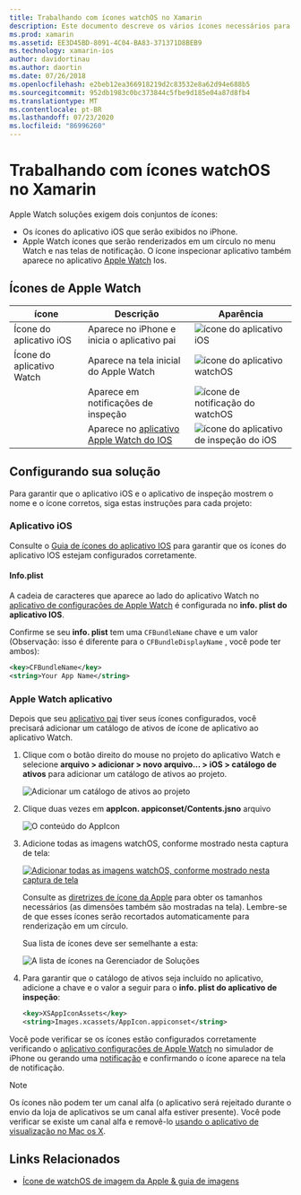 ```yaml
---
title: Trabalhando com ícones watchOS no Xamarin
description: Este documento descreve os vários ícones necessários para um aplicativo watchOS e como configurar uma solução para incluir esses ícones.
ms.prod: xamarin
ms.assetid: EE3D45BD-8091-4C04-BA83-371371D8BEB9
ms.technology: xamarin-ios
author: davidortinau
ms.author: daortin
ms.date: 07/26/2018
ms.openlocfilehash: e2beb12ea366918219d2c83532e8a62d94e688b5
ms.sourcegitcommit: 952db1983c0bc373844c5fbe9d185e04a87d8fb4
ms.translationtype: MT
ms.contentlocale: pt-BR
ms.lasthandoff: 07/23/2020
ms.locfileid: "86996260"
---
```

# <a name="working-with-watchos-icons-in-xamarin"></a>Trabalhando com ícones watchOS no Xamarin

Apple Watch soluções exigem dois conjuntos de ícones:

- Os ícones do aplicativo iOS que serão exibidos no iPhone.
- Apple Watch ícones que serão renderizados em um círculo no menu Watch e nas telas de notificação. O ícone inspecionar aplicativo também aparece no aplicativo [Apple Watch](~/ios/watchos/app-fundamentals/settings.md) Ios.

## <a name="apple-watch-icons"></a>Ícones de Apple Watch

|ícone|Descrição|Aparência|
|-|-|-|
|Ícone do aplicativo iOS|Aparece no iPhone e inicia o aplicativo pai|![ícone do aplicativo iOS](icons-images/icon-ios.png)|
|Ícone do aplicativo Watch|Aparece na tela inicial do Apple Watch|![ícone do aplicativo watchOS](icons-images/icon-home.png)|
||Aparece em notificações de inspeção|![ícone de notificação do watchOS](icons-images/notification-icon.png)|
||Aparece no [aplicativo Apple Watch do IOS](~/ios/watchos/app-fundamentals/settings.md)|![ícone do aplicativo de inspeção do iOS](icons-images/watch-app-sml.png)|

## <a name="configuring-your-solution"></a>Configurando sua solução

Para garantir que o aplicativo iOS e o aplicativo de inspeção mostrem o nome e o ícone corretos, siga estas instruções para cada projeto:

### <a name="ios-app"></a>Aplicativo iOS

Consulte o [Guia de ícones do aplicativo IOS](~/ios/app-fundamentals/images-icons/app-icons.md) para garantir que os ícones do aplicativo IOS estejam configurados corretamente.

#### <a name="infoplist"></a>Info.plist

A cadeia de caracteres que aparece ao lado do aplicativo Watch no [aplicativo de configurações de Apple Watch](~/ios/watchos/app-fundamentals/settings.md) é configurada no **info. plist do aplicativo IOS**.

Confirme se seu **info. plist** tem uma `CFBundleName` chave e um valor (Observação: isso é diferente para o `CFBundleDisplayName` , você pode ter ambos):

```xml
<key>CFBundleName</key>
<string>Your App Name</string>
```

### <a name="apple-watch-app"></a>Apple Watch aplicativo

Depois que seu [aplicativo pai](~/ios/watchos/app-fundamentals/parent-app.md) tiver seus ícones configurados, você precisará adicionar um catálogo de ativos de ícone de aplicativo ao aplicativo Watch.

1. Clique com o botão direito do mouse no projeto do aplicativo Watch e selecione **arquivo > adicionar > novo arquivo... > iOS > catálogo de ativos** para adicionar um catálogo de ativos ao projeto.

    ![Adicionar um catálogo de ativos ao projeto](icons-images/newasset.png)

2. Clique duas vezes em **appIcon. appiconset/Contents.jsno** arquivo

    ![O conteúdo do AppIcon](icons-images/xcassets-iconset-sml.png)

3. Adicione todas as imagens watchOS, conforme mostrado nesta captura de tela:

    [![Adicionar todas as imagens watchOS, conforme mostrado nesta captura de tela](icons-images/appicons-sml.png)](icons-images/appicons.png#lightbox)

    Consulte as [diretrizes de ícone da Apple](https://developer.apple.com/design/human-interface-guidelines/watchos/icons-and-images/menu-icons/) para obter os tamanhos necessários (as dimensões também são mostradas na tela). Lembre-se de que esses ícones serão recortados automaticamente para renderização em um círculo.

    Sua lista de ícones deve ser semelhante a esta:

    ![A lista de ícones na Gerenciador de Soluções](icons-images/xcassets-complete-sml.png)

4. Para garantir que o catálogo de ativos seja incluído no aplicativo, adicione a chave e o valor a seguir para o **info. plist do aplicativo de inspeção**:

    ```xml
    <key>XSAppIconAssets</key>
    <string>Images.xcassets/AppIcon.appiconset</string>
    ```

Você pode verificar se os ícones estão configurados corretamente verificando o [aplicativo configurações de Apple Watch](~/ios/watchos/app-fundamentals/settings.md) no simulador de iPhone ou gerando uma [notificação](~/ios/watchos/platform/notifications.md) e confirmando o ícone aparece na tela de notificação.

> [!NOTE]
> Os ícones não podem ter um canal alfa (o aplicativo será rejeitado durante o envio da loja de aplicativos se um canal alfa estiver presente). Você pode verificar se existe um canal alfa e removê-lo [usando o aplicativo de visualização no Mac os X](~/ios/watchos/troubleshooting.md#noalpha).

## <a name="related-links"></a>Links Relacionados

- [Ícone de watchOS de imagem da Apple & guia de imagens](https://developer.apple.com/design/human-interface-guidelines/watchos/icons-and-images/)

